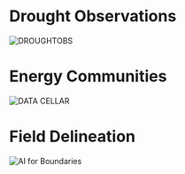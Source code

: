 
# Drought Observations

![DROUGHTOBS](https://jeodpp.jrc.ec.europa.eu/ftp/jrc-opendata/DROUGHTOBS/)

# Energy Communities

![DATA CELLAR](https://jeodpp.jrc.ec.europa.eu/ftp/jrc-opendata/D4P-Cellar-dump/)

# Field Delineation


![AI for Boundaries](https://jeodpp.jrc.ec.europa.eu/ftp/jrc-opendata/DRLL/AI4BOUNDARIES/)

